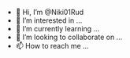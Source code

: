 - 👋 Hi, I’m @Niki01Rud
- 👀 I’m interested in ...
- 🌱 I’m currently learning ...
- 💞️ I’m looking to collaborate on ...
- 📫 How to reach me ...

<!---
Niki01Rud/Niki01Rud is a ✨ special ✨ repository because its `README.md` (this file) appears on your GitHub profile.
You can click the Preview link to take a look at your changes.
--->
